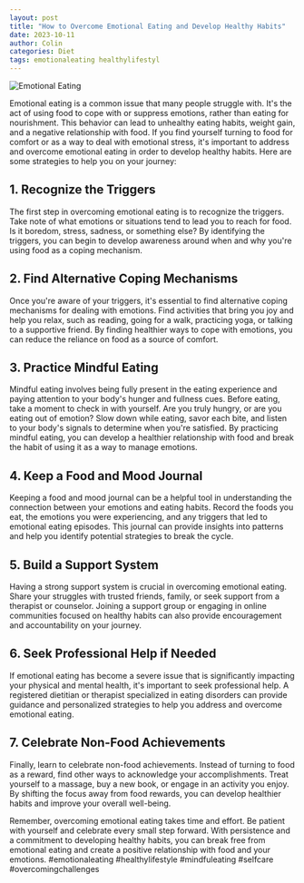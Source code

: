 ```yaml
---
layout: post
title: "How to Overcome Emotional Eating and Develop Healthy Habits"
date: 2023-10-11
author: Colin
categories: Diet
tags: emotionaleating healthylifestyl
---
```


![Emotional Eating](https://source.unsplash.com/1600x900/?emotional-eating)

Emotional eating is a common issue that many people struggle with. It's the act of using food to cope with or suppress emotions, rather than eating for nourishment. This behavior can lead to unhealthy eating habits, weight gain, and a negative relationship with food. If you find yourself turning to food for comfort or as a way to deal with emotional stress, it's important to address and overcome emotional eating in order to develop healthy habits. Here are some strategies to help you on your journey:

## 1. Recognize the Triggers
The first step in overcoming emotional eating is to recognize the triggers. Take note of what emotions or situations tend to lead you to reach for food. Is it boredom, stress, sadness, or something else? By identifying the triggers, you can begin to develop awareness around when and why you're using food as a coping mechanism.

## 2. Find Alternative Coping Mechanisms
Once you're aware of your triggers, it's essential to find alternative coping mechanisms for dealing with emotions. Find activities that bring you joy and help you relax, such as reading, going for a walk, practicing yoga, or talking to a supportive friend. By finding healthier ways to cope with emotions, you can reduce the reliance on food as a source of comfort.

## 3. Practice Mindful Eating
Mindful eating involves being fully present in the eating experience and paying attention to your body's hunger and fullness cues. Before eating, take a moment to check in with yourself. Are you truly hungry, or are you eating out of emotion? Slow down while eating, savor each bite, and listen to your body's signals to determine when you're satisfied. By practicing mindful eating, you can develop a healthier relationship with food and break the habit of using it as a way to manage emotions.

## 4. Keep a Food and Mood Journal
Keeping a food and mood journal can be a helpful tool in understanding the connection between your emotions and eating habits. Record the foods you eat, the emotions you were experiencing, and any triggers that led to emotional eating episodes. This journal can provide insights into patterns and help you identify potential strategies to break the cycle.

## 5. Build a Support System
Having a strong support system is crucial in overcoming emotional eating. Share your struggles with trusted friends, family, or seek support from a therapist or counselor. Joining a support group or engaging in online communities focused on healthy habits can also provide encouragement and accountability on your journey.

## 6. Seek Professional Help if Needed
If emotional eating has become a severe issue that is significantly impacting your physical and mental health, it's important to seek professional help. A registered dietitian or therapist specialized in eating disorders can provide guidance and personalized strategies to help you address and overcome emotional eating.

## 7. Celebrate Non-Food Achievements
Finally, learn to celebrate non-food achievements. Instead of turning to food as a reward, find other ways to acknowledge your accomplishments. Treat yourself to a massage, buy a new book, or engage in an activity you enjoy. By shifting the focus away from food rewards, you can develop healthier habits and improve your overall well-being.

Remember, overcoming emotional eating takes time and effort. Be patient with yourself and celebrate every small step forward. With persistence and a commitment to developing healthy habits, you can break free from emotional eating and create a positive relationship with food and your emotions. #emotionaleating #healthylifestyle #mindfuleating #selfcare #overcomingchallenges